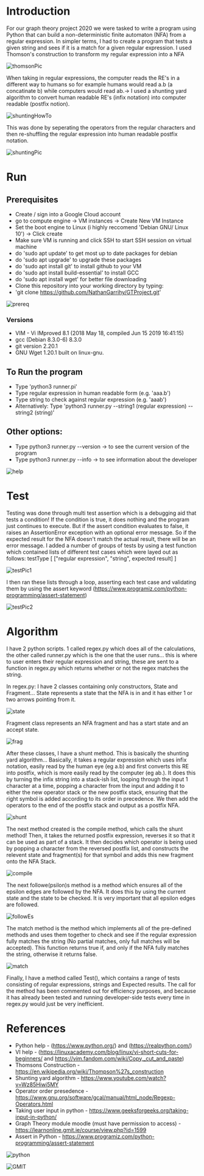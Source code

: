 # Introduction
For our graph theory project 2020 we were tasked to write a program using Python that can build a non-deterministic finite automaton (NFA) from a regular expression. In simpler terms, I had to create a program that tests a given string and sees if it is a match for a given regular expression. 
I used Thomson's construction to transform my regular expression into a NFA

![thomsonPic](https://i.ibb.co/WfJCR6q/thomson1.png)

When taking in regular expressions, the computer reads the RE's in a different way to humans so for example humans would read a.b (a concatinate b) while computers would read ab.-> I used a shunting yard algorithm to convert human readable RE's (infix notation) into computer readable (postfix notion). 

![shuntingHowTo](https://i.ibb.co/bzVcCzt/shunting2.png)

This was done by seperating the operators from the regular characters and then re-shuffling the regular expression into human readable postfix notation.

![shuntingPic](https://i.ibb.co/5MyDRt3/shunting1.png)

# Run
## Prerequisites
- Create / sign into a Google Cloud account
- go to compute engine -> VM instances -> Create New VM Instance
- Set the boot engine to Linux (i highly reccomend 'Debian GNU/ Linux 10') -> Click create
- Make sure VM is running and click SSH to start SSH session on virtual machine
- do 'sudo apt update' to get most up to date packages for debian
- do 'sudo apt upgrade' to upgrade these packages
- do 'sudo apt install git' to install github to your VM
- do 'sudo apt install build-essential' to install GCC
- do 'sudo apt install wget' for better file downloading
- Clone this repository into your working directory by typing:
- 'git clone https://github.com/NathanGarrihy/GTProject.git'

![prereq](https://i.ibb.co/p3gRnNw/pic1.png)

### Versions
- VIM - Vi IMproved 8.1 (2018 May 18, compiled Jun 15 2019 16:41:15)
- gcc (Debian 8.3.0-6) 8.3.0
- git version 2.20.1
- GNU Wget 1.20.1 built on linux-gnu.

## To Run the program
- Type 'python3 runner.pi'
- Type regular expression in human readable form (e.g. 'aaa.b')
- Type string to check against regular expression (e.g. 'aaab')
- Alternatively: Type 'python3 runner.py --string1 (regular expression) --string2 (string)'
## Other options:
- Type python3 runner.py --version -> to see the current version of the program
- Type python3 runner.py --info -> to see information about the developer

![help](https://i.ibb.co/MDzhy72/pic2.png)

# Test
Testing was done through multi test assertion which is a debugging aid that tests a condition! If the condition is true, it does nothing and the program just continues to execute. But if the assert condition evaluates to false, it raises an AssertionError exception with an optional error message. So if the expected result for the NFA doesn't match the actual result, there will be an error message.
I added a number of groups of tests by using a test function which contained lists of different test cases which were layed out as follows: 
testType [
  ["regular expression", "string", expected result]
]

![testPic1](https://i.ibb.co/rf2TRxj/test1.png)

I then ran these lists through a loop, asserting each test case and validating them by using the assert keyword (https://www.programiz.com/python-programming/assert-statement)

![testPic2](https://i.ibb.co/4F30T75/test2.png)

# Algorithm
I have 2 python scripts. 1 called regex.py which does all of the calculations, the other called runner.py which is the one that the user runs... this is where to user enters their regular expression and string, these are sent to a function in regex.py which returns whether or not the regex matches the string. 

In regex.py: I have 2 classes containing only constructors, State and Fragment... State represents a state that the NFA is in and it has either 1 or two arrows pointing from it. 

![state](https://i.ibb.co/t2h0Csh/pic3.png)

Fragment class represents an NFA fragment and has a start state and an accept state.

![frag](https://i.ibb.co/zNT2DD4/pic4.png)

After these classes, I have a shunt method. This is basically the shunting yard algorithm... Basically, it takes a regular expression which uses infix notation, easily read by the human eye (eg a.b) and first converts this RE into postfix, which is more easily read by the computer (eg ab.). It does this by turning the infix string into a stack-ish list, looping through the input 1 character at a time, popping a character from the input and adding it to either the new operator stack or the new postfix stack, ensuring that the right symbol is added according to its order in precedence. We then add the operators to the end of the postfix stack and output as a postfix NFA.

![shunt](https://i.ibb.co/t2xXnKW/pic5.png)

The next method created is the compile method, which calls the shunt method! Then, it takes the returned postfix expression, reverses it so that it can be used as part of a stack. It then decides which operator is being used by popping a character from the reversed postfix list, and constructs the relevent state and fragment(s) for that symbol and adds this new fragment onto the NFA Stack.

![compile](https://i.ibb.co/0Yhym7V/pic6.png)

The next followe(psilon)s method is a method which ensures all of the epsilon edges are followed by the NFA. It does this by using the current state and the state to be checked. It is very important that all epsilon edges are followed.

![followEs](https://i.ibb.co/R34SG8g/pic7.png)

The match method is the method which implements all of the pre-defined methods and uses them together to check and see if the regular expression fully matches the string (No partial matches, only full matches will be accepted). This function returns true if, and only if the NFA fully matches the string, otherwise it returns false.

![match](https://i.ibb.co/FJDvYG1/pic8.png)

Finally, I have a method called Test(), which contains a range of tests consisting of regular expressions, strings and Expected results. The call for the method has been commented out for efficiency purposes, and because it has already been tested and running developer-side tests every time in regex.py would just be very inefficient.


# References
- Python help - (https://www.python.org/) and (https://realpython.com/)
- VI help - (https://linuxacademy.com/blog/linux/vi-short-cuts-for-beginners/ and https://vim.fandom.com/wiki/Copy,_cut_and_paste)
- Thomsons Construction - https://en.wikipedia.org/wiki/Thompson%27s_construction
- Shunting yard algorithm - https://www.youtube.com/watch?v=Wz85Hiwi5MY
- Operator order presedence - https://www.gnu.org/software/gcal/manual/html_node/Regexp-Operators.html
- Taking user input in python - https://www.geeksforgeeks.org/taking-input-in-python/
- Graph Theory module moodle (must have permission to access) - https://learnonline.gmit.ie/course/view.php?id=1599  
- Assert in Python - https://www.programiz.com/python-programming/assert-statement

![python](https://d2vqbs7xgyce6n.cloudfront.net/assets/v6a8a497317/bundles/blackfire/img/no-footprint-python.png)

![GMIT](https://www.nightcourses.com/wp-content/uploads/2011/12/gmitlogo.jpg)

